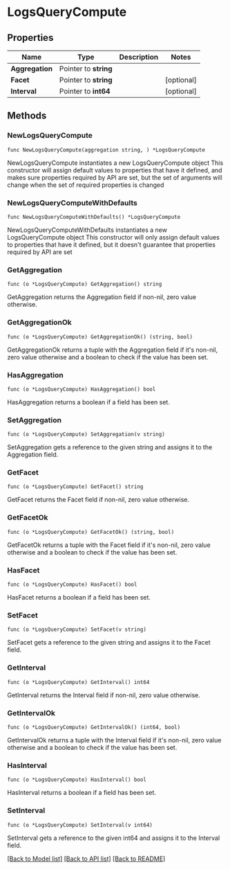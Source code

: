 # LogsQueryCompute

## Properties

Name | Type | Description | Notes
------------ | ------------- | ------------- | -------------
**Aggregation** | Pointer to **string** |  | 
**Facet** | Pointer to **string** |  | [optional] 
**Interval** | Pointer to **int64** |  | [optional] 

## Methods

### NewLogsQueryCompute

`func NewLogsQueryCompute(aggregation string, ) *LogsQueryCompute`

NewLogsQueryCompute instantiates a new LogsQueryCompute object
This constructor will assign default values to properties that have it defined,
and makes sure properties required by API are set, but the set of arguments
will change when the set of required properties is changed

### NewLogsQueryComputeWithDefaults

`func NewLogsQueryComputeWithDefaults() *LogsQueryCompute`

NewLogsQueryComputeWithDefaults instantiates a new LogsQueryCompute object
This constructor will only assign default values to properties that have it defined,
but it doesn't guarantee that properties required by API are set

### GetAggregation

`func (o *LogsQueryCompute) GetAggregation() string`

GetAggregation returns the Aggregation field if non-nil, zero value otherwise.

### GetAggregationOk

`func (o *LogsQueryCompute) GetAggregationOk() (string, bool)`

GetAggregationOk returns a tuple with the Aggregation field if it's non-nil, zero value otherwise
and a boolean to check if the value has been set.

### HasAggregation

`func (o *LogsQueryCompute) HasAggregation() bool`

HasAggregation returns a boolean if a field has been set.

### SetAggregation

`func (o *LogsQueryCompute) SetAggregation(v string)`

SetAggregation gets a reference to the given string and assigns it to the Aggregation field.

### GetFacet

`func (o *LogsQueryCompute) GetFacet() string`

GetFacet returns the Facet field if non-nil, zero value otherwise.

### GetFacetOk

`func (o *LogsQueryCompute) GetFacetOk() (string, bool)`

GetFacetOk returns a tuple with the Facet field if it's non-nil, zero value otherwise
and a boolean to check if the value has been set.

### HasFacet

`func (o *LogsQueryCompute) HasFacet() bool`

HasFacet returns a boolean if a field has been set.

### SetFacet

`func (o *LogsQueryCompute) SetFacet(v string)`

SetFacet gets a reference to the given string and assigns it to the Facet field.

### GetInterval

`func (o *LogsQueryCompute) GetInterval() int64`

GetInterval returns the Interval field if non-nil, zero value otherwise.

### GetIntervalOk

`func (o *LogsQueryCompute) GetIntervalOk() (int64, bool)`

GetIntervalOk returns a tuple with the Interval field if it's non-nil, zero value otherwise
and a boolean to check if the value has been set.

### HasInterval

`func (o *LogsQueryCompute) HasInterval() bool`

HasInterval returns a boolean if a field has been set.

### SetInterval

`func (o *LogsQueryCompute) SetInterval(v int64)`

SetInterval gets a reference to the given int64 and assigns it to the Interval field.


[[Back to Model list]](../README.md#documentation-for-models) [[Back to API list]](../README.md#documentation-for-api-endpoints) [[Back to README]](../README.md)


